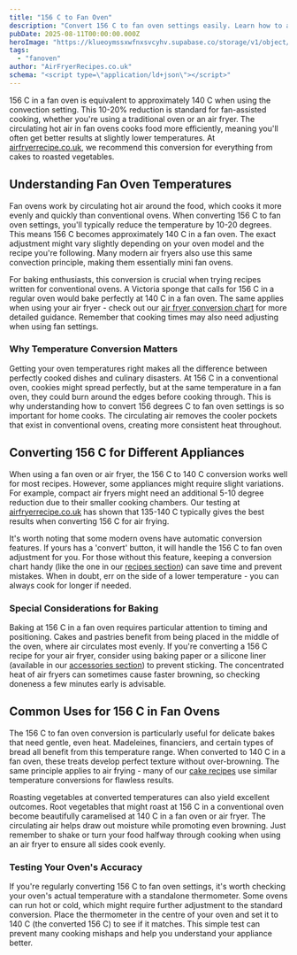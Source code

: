 ```yaml
---
title: "156 C to Fan Oven"
description: "Convert 156 C to fan oven settings easily. Learn how to adjust temperatures for baking, air frying, and more with our simple guide."
pubDate: 2025-08-11T00:00:00.000Z
heroImage: "https://klueoymssxwfnxsvcyhv.supabase.co/storage/v1/object/public/md/156-c-to-fan-oven-4fd5027b.png"
tags:
  - "fanoven"
author: "AirFryerRecipes.co.uk"
schema: "<script type=\"application/ld+json\"></script>"
---
```


<p>156 C in a fan oven is equivalent to approximately 140 C when using the convection setting. This 10-20% reduction is standard for fan-assisted cooking, whether you're using a traditional oven or an air fryer. The circulating hot air in fan ovens cooks food more efficiently, meaning you'll often get better results at slightly lower temperatures. At <a href=https://www.airfryerrecipe.co.uk>airfryerrecipe.co.uk</a>, we recommend this conversion for everything from cakes to roasted vegetables.</p>

<h2>Understanding Fan Oven Temperatures</h2>
<p>Fan ovens work by circulating hot air around the food, which cooks it more evenly and quickly than conventional ovens. When converting 156 C to fan oven settings, you'll typically reduce the temperature by 10-20 degrees. This means 156 C becomes approximately 140 C in a fan oven. The exact adjustment might vary slightly depending on your oven model and the recipe you're following. Many modern air fryers also use this same convection principle, making them essentially mini fan ovens.</p>

<p>For baking enthusiasts, this conversion is crucial when trying recipes written for conventional ovens. A Victoria sponge that calls for 156 C in a regular oven would bake perfectly at 140 C in a fan oven. The same applies when using your air fryer - check out our <a href=https://www.airfryerrecipe.co.uk/air-fryer-conversion-chart>air fryer conversion chart</a> for more detailed guidance. Remember that cooking times may also need adjusting when using fan settings.</p>

<h3>Why Temperature Conversion Matters</h3>
<p>Getting your oven temperatures right makes all the difference between perfectly cooked dishes and culinary disasters. At 156 C in a conventional oven, cookies might spread perfectly, but at the same temperature in a fan oven, they could burn around the edges before cooking through. This is why understanding how to convert 156 degrees C to fan oven settings is so important for home cooks. The circulating air removes the cooler pockets that exist in conventional ovens, creating more consistent heat throughout.</p>

<h2>Converting 156 C for Different Appliances</h2>
<p>When using a fan oven or air fryer, the 156 C to 140 C conversion works well for most recipes. However, some appliances might require slight variations. For example, compact air fryers might need an additional 5-10 degree reduction due to their smaller cooking chambers. Our testing at <a href=https://www.airfryerrecipe.co.uk>airfryerrecipe.co.uk</a> has shown that 135-140 C typically gives the best results when converting 156 C for air frying.</p>

<p>It's worth noting that some modern ovens have automatic conversion features. If yours has a 'convert' button, it will handle the 156 C to fan oven adjustment for you. For those without this feature, keeping a conversion chart handy (like the one in our <a href=https://www.airfryerrecipe.co.uk/recipes>recipes section</a>) can save time and prevent mistakes. When in doubt, err on the side of a lower temperature - you can always cook for longer if needed.</p>

<h3>Special Considerations for Baking</h3>
<p>Baking at 156 C in a fan oven requires particular attention to timing and positioning. Cakes and pastries benefit from being placed in the middle of the oven, where air circulates most evenly. If you're converting a 156 C recipe for your air fryer, consider using baking paper or a silicone liner (available in our <a href=https://www.airfryerrecipe.co.uk/air-fryer-cleaner>accessories section</a>) to prevent sticking. The concentrated heat of air fryers can sometimes cause faster browning, so checking doneness a few minutes early is advisable.</p>

<h2>Common Uses for 156 C in Fan Ovens</h2>
<p>The 156 C to fan oven conversion is particularly useful for delicate bakes that need gentle, even heat. Madeleines, financiers, and certain types of bread all benefit from this temperature range. When converted to 140 C in a fan oven, these treats develop perfect texture without over-browning. The same principle applies to air frying - many of our <a href=https://www.airfryerrecipe.co.uk/recipe-category/cakes>cake recipes</a> use similar temperature conversions for flawless results.</p>

<p>Roasting vegetables at converted temperatures can also yield excellent outcomes. Root vegetables that might roast at 156 C in a conventional oven become beautifully caramelised at 140 C in a fan oven or air fryer. The circulating air helps draw out moisture while promoting even browning. Just remember to shake or turn your food halfway through cooking when using an air fryer to ensure all sides cook evenly.</p>

<h3>Testing Your Oven's Accuracy</h3>
<p>If you're regularly converting 156 C to fan oven settings, it's worth checking your oven's actual temperature with a standalone thermometer. Some ovens can run hot or cold, which might require further adjustment to the standard conversion. Place the thermometer in the centre of your oven and set it to 140 C (the converted 156 C) to see if it matches. This simple test can prevent many cooking mishaps and help you understand your appliance better.</p>